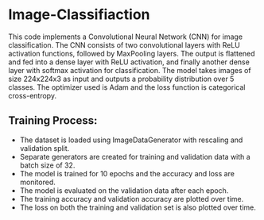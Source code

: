 # Image-Classifiaction

This code implements a Convolutional Neural Network (CNN) for image classification.
The CNN consists of two convolutional layers with ReLU activation functions, followed by MaxPooling layers.
The output is flattened and fed into a dense layer with ReLU activation, and finally another dense layer with softmax activation for classification.
The model takes images of size 224x224x3 as input and outputs a probability distribution over 5 classes.
The optimizer used is Adam and the loss function is categorical cross-entropy.


## Training Process:

* The dataset is loaded using ImageDataGenerator with rescaling and validation split.
* Separate generators are created for training and validation data with a batch size of 32.
* The model is trained for 10 epochs and the accuracy and loss are monitored.
* The model is evaluated on the validation data after each epoch.
* The training accuracy and validation accuracy are plotted over time.
* The loss on both the training and validation set is also plotted over time.
